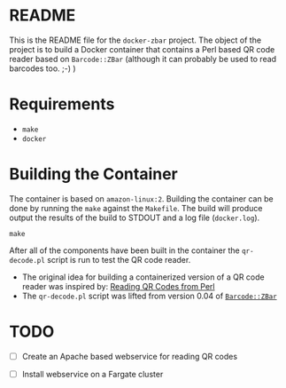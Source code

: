 # README

This is the README file for the `docker-zbar` project. The object of
the project is to build a Docker container that contains a Perl based
QR code reader based on `Barcode::ZBar` (although it can probably be
used to read barcodes too. ;-) )

# Requirements

* `make`
* `docker`

# Building the Container

The container is based on `amazon-linux:2`. Building the container can
be done by running the `make` against the `Makefile`. The build will
produce output the results of the build to STDOUT and a log file
(`docker.log`).

```
make
```

After all of the components have been built in the container the
`qr-decode.pl` script is run to test the QR code reader.

* The original idea for building a containerized version of a QR code
reader  was inspired by: [Reading QR Codes from
Perl](https://github.polettix.it/ETOOBUSY/2020/01/22/zbar/)
* The `qr-decode.pl` script was lifted from version 0.04 of [`Barcode::ZBar`](https://metacpan.org/Barcode::ZBar)

# TODO

* [ ] Create an Apache based webservice for reading QR codes
* [ ] Install webservice on a Fargate cluster

